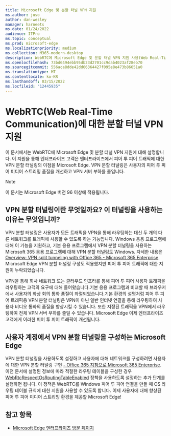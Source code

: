 ```yaml
---
title: Microsoft Edge 및 분할 터널 VPN 지원
ms.author: juso
author: dan-wesley
manager: harneets
ms.date: 01/24/2022
audience: ITPro
ms.topic: conceptual
ms.prod: microsoft-edge
ms.localizationpriority: medium
ms.collection: M365-modern-desktop
description: WebRTC에 Microsoft Edge 및 분할 터널 VPN 지원 사용(Web Real-Time Communication)
ms.openlocfilehash: 73bd6494ebb95db23d2701cc9dab4023af28eb70
ms.sourcegitcommit: 556aca8dde42dd66364427f095e8e473b86651a0
ms.translationtype: MT
ms.contentlocale: ko-KR
ms.lasthandoff: 03/15/2022
ms.locfileid: "12445935"
---
```

# <a name="split-tunnel-vpn-support-for-webrtc-web-real-time-communication"></a>WebRTC(Web Real-Time Communication)에 대한 분할 터널 VPN 지원
  
이 문서에서는 WebRTC에 Microsoft Edge 및 분할 터널 VPN 지원에 대해 설명합니다. 이 지원을 통해 엔터프라이즈 고객은 엔터프라이즈에서 피어 투 피어 트래픽에 대한 VPN 분할 터널링의 이점을 Microsoft Edge. VPN 분할 터널링은 사용자의 피어 투 피어 미디어 스트리밍 품질을 개선하고 VPN 서버 부하를 줄입니다.

> [!NOTE]
> 이 문서는 Microsoft Edge 버전 96 이상에 적용됩니다.

## <a name="what-is-vpn-split-tunneling-and-why-should-i-use-it"></a>VPN 분할 터널링이란 무엇일까요? 이 터널링을 사용하는 이유는 무엇입니까?

VPN 분할 터널링은 사용자가 모든 트래픽을 VPN을 통해 라우팅하는 대신 두 개의 다른 네트워크를 트래픽에 사용할 수 있도록 하는 기능입니다. Windows 응용 프로그램에 대해 이 기능을 지원하고, 기본 응용 프로그램에서 VPN 분할 터널링을 사용하는 Microsoft 365 응용 프로그램에 대해 VPN 분할 터널링도 Windows. 자세한 내용은 [Overview: VPN split tunneling with Office 365 - Microsoft 365 Enterprise](/microsoft-365/enterprise/microsoft-365-vpn-split-tunnel?view=o365-worldwide&preserve-view=true). Microsoft Edge VPN 분할 터널링 구성도 적용했지만 피어 투 피어 트래픽에 대한 지원이 누락되었습니다.

VPN을 통해 회사 네트워크 또는 클라우드 인프라를 통해 피어 투 피어 사용자 트래픽을 라우팅하는 고객의 요구에 대해 들어왔습니다.기본 응용 프로그램과 비교할 때 브라우저에서 사용자의 화상 회의 통화 품질이 좌절되었습니다.기본 환경의 설명처럼 피어 투 피어 트래픽용 VPN 분할 터널링은 VPN이 아닌 일반 인터넷 연결을 통해 라우팅하여 사용자 비디오 통화의 품질을 향상시킬 수 있습니다. 또한 지정된 트래픽을 VPN에서 라우팅하여 전체 VPN 서버 부하를 줄일 수 있습니다. Microsoft Edge 이제 엔터프라이즈 고객에게 이러한 피어 투 피어 트래픽이 개선됩니다.

## <a name="how-to-configure-vpn-split-tunneling-on-microsoft-edge"></a>사용자 계정에서 VPN 분할 터널링을 구성하는 Microsoft Edge

VPN 분할 터널링을 사용하도록 설정하고 사용자에 대해 네트워크를 구성하려면 사용자에 대한 VPN 분할 터널링 구현 [- Office 365 지침으로 Microsoft 365 Enterprise](/microsoft-365/enterprise/microsoft-365-vpn-implement-split-tunnel?view=o365-worldwide&preserve-view=true). 이전 문서에 설명된 정보에 따라 적절한 라우팅 테이블을 구성한 경우 [WebRtcRespectOsRoutingTableEnabled](/deployedge/microsoft-edge-policies#webrtcrespectosroutingtableenabled) 정책을 사용하도록 설정하는 추가 단계를 실행하면 됩니다. 이 정책은 WebRTC를 Windows 피어 투 피어 연결을 만들 때 OS 라우팅 테이블 규칙에 대한 지원을 사용할 수 있도록 합니다. 이제 사용자에 대해 향상된 피어 투 피어 미디어 스트리밍 환경을 제공할 Microsoft Edge!

## <a name="see-also"></a>참고 항목

- [Microsoft Edge 엔터프라이즈 방문 페이지](https://aka.ms/EdgeEnterprise)
